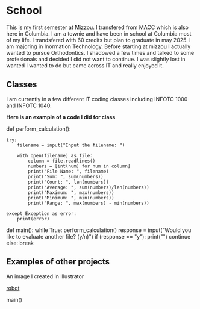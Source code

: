 # School
This is my first semester at Mizzou. I transfered from MACC which is also here in Columbia. I am a townie and have been in school at Columbia most of my life. I trandsfered with 60 credits but plan to graduate in may 2025. I am majoring in Inormation Technology.
  Before starting at mizzou I actually wanted to pursue Orthodontics. I shadowed a few times and talked to some profesionals and decided I did not want to continue. I was slightly lost in wanted I wanted to do but came across IT and really enjoyed it.
  
## Classes

I am currently in a few different IT coding classes including INFOTC 1000 and INFOTC 1040.

**Here is an example of a code I did for class**

def perform_calculation():
   
    try:
        filename = input("Input the filename: ")
       
        with open(filename) as file:
            column = file.readlines()
            numbers = [int(num) for num in column]
            print("File Name: ", filename)
            print("Sum: ", sum(numbers))
            print("Count: ", len(numbers))
            print("Average: ", sum(numbers)/len(numbers))
            print("Maximum: ", max(numbers))
            print("Minimum: ", min(numbers))
            print("Range: ", max(numbers) - min(numbers))
           
    except Exception as error:
        print(error)
   
def main():
    while True:
            perform_calculation()
            response = input("Would you like to evaluate another file? (y/n)")
            if (response == "y"):
                print("")
                continue
            else:
                break
 
 ## Examples of other projects 
 
 An image I created in Illustrator
 
 [robot](TrishaSamala4c.png)

main()
   
